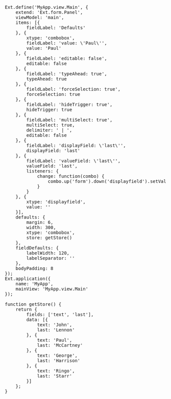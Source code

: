 <pre class="runnable run 450">
Ext.define('MyApp.view.Main', {
    extend: 'Ext.form.Panel',
    viewModel: 'main',
    items: [{
        fieldLabel: 'Defaults'
    }, {
        xtype: 'combobox',
        fieldLabel: 'value: \'Paul\'',
        value: 'Paul'
    }, {
        fieldLabel: 'editable: false',
        editable: false
    }, {
        fieldLabel: 'typeAhead: true',
        typeAhead: true
    }, {
        fieldLabel: 'forceSelection: true',
        forceSelection: true
    }, {
        fieldLabel: 'hideTrigger: true',
        hideTrigger: true
    }, {
        fieldLabel: 'multiSelect: true',
        multiSelect: true,
        delimiter: ' | ',
        editable: false
    }, {
        fieldLabel: 'displayField: \'last\'',
        displayField: 'last'
    }, {
        fieldLabel: 'valueField: \'last\'',
        valueField: 'last',
        listeners: {
            change: function(combo) {
                combo.up('form').down('displayfield').setValue(combo.getValue());
            }
        }
    }, {
        xtype: 'displayfield',
        value: ''
    }],
    defaults: {
        margin: 6,
        width: 300,
        xtype: 'combobox',
        store: getStore()
    },
    fieldDefaults: {
        labelWidth: 120,
        labelSeparator: ''
    },
    bodyPadding: 8
});
Ext.application({
    name: 'MyApp',
    mainView: 'MyApp.view.Main'
});

function getStore() {
    return {
        fields: ['text', 'last'],
        data: [{
            text: 'John',
            last: 'Lennon'
        }, {
            text: 'Paul',
            last: 'McCartney'
        }, {
            text: 'George',
            last: 'Harrison'
        }, {
            text: 'Ringo',
            last: 'Starr'
        }]
    };
}


</pre>